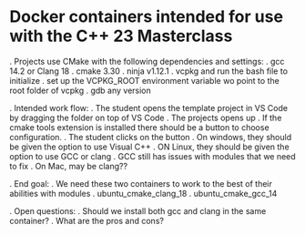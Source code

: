 # Docker containers intended for use with the C++ 23 Masterclass

. Projects use CMake with the following dependencies and settings: 
        . gcc 14.2 or Clang 18
        . cmake 3.30
        . ninja v1.12.1
        . vcpkg and run the bash file to initialize
	    . set up the VCPKG_ROOT environment variable wo point to the root folder of vcpkg 
        . gdb any version

. Intended work flow: 
    . The student opens the template project in VS Code by dragging the folder on top of  VS Code
    . The projects opens up
    . If the cmake tools extension is installed there should be a button to choose configuration.
    . The student clicks on the button
        . On windows, they should be given the option to use Visual C++
        . ON Linux, they should be given the option to use GCC or clang
            . GCC still has issues with modules that we need to fix
        . On Mac, may be clang??

. End goal: 
    . We need these two containers to work to the best of their abilities with modules
        . ubuntu_cmake_clang_18
        . ubuntu_cmake_gcc_14

. Open questions: 
    . Should we install both gcc and clang in the same container? 
        . What are the pros and cons? 